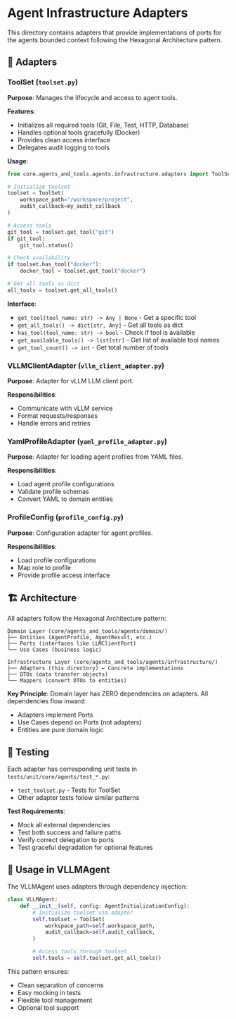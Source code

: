 # Agent Infrastructure Adapters

This directory contains adapters that provide implementations of ports for the agents bounded context following the Hexagonal Architecture pattern.

## 🔧 Adapters

### ToolSet (`toolset.py`)

**Purpose**: Manages the lifecycle and access to agent tools.

**Features**:
- Initializes all required tools (Git, File, Test, HTTP, Database)
- Handles optional tools gracefully (Docker)
- Provides clean access interface
- Delegates audit logging to tools

**Usage**:
```python
from core.agents_and_tools.agents.infrastructure.adapters import ToolSet

# Initialize toolset
toolset = ToolSet(
    workspace_path="/workspace/project",
    audit_callback=my_audit_callback
)

# Access tools
git_tool = toolset.get_tool("git")
if git_tool:
    git_tool.status()

# Check availability
if toolset.has_tool("docker"):
    docker_tool = toolset.get_tool("docker")

# Get all tools as dict
all_tools = toolset.get_all_tools()
```

**Interface**:
- `get_tool(tool_name: str) -> Any | None` - Get a specific tool
- `get_all_tools() -> dict[str, Any]` - Get all tools as dict
- `has_tool(tool_name: str) -> bool` - Check if tool is available
- `get_available_tools() -> list[str]` - Get list of available tool names
- `get_tool_count() -> int` - Get total number of tools

### VLLMClientAdapter (`vllm_client_adapter.py`)

**Purpose**: Adapter for vLLM LLM client port.

**Responsibilities**:
- Communicate with vLLM service
- Format requests/responses
- Handle errors and retries

### YamlProfileAdapter (`yaml_profile_adapter.py`)

**Purpose**: Adapter for loading agent profiles from YAML files.

**Responsibilities**:
- Load agent profile configurations
- Validate profile schemas
- Convert YAML to domain entities

### ProfileConfig (`profile_config.py`)

**Purpose**: Configuration adapter for agent profiles.

**Responsibilities**:
- Load profile configurations
- Map role to profile
- Provide profile access interface

## 🏗️ Architecture

All adapters follow the Hexagonal Architecture pattern:

```
Domain Layer (core/agents_and_tools/agents/domain/)
├── Entities (AgentProfile, AgentResult, etc.)
├── Ports (interfaces like LLMClientPort)
└── Use Cases (business logic)

Infrastructure Layer (core/agents_and_tools/agents/infrastructure/)
├── Adapters (this directory) ← Concrete implementations
├── DTOs (data transfer objects)
└── Mappers (convert DTOs to entities)
```

**Key Principle**: Domain layer has ZERO dependencies on adapters. All dependencies flow inward:
- Adapters implement Ports
- Use Cases depend on Ports (not adapters)
- Entities are pure domain logic

## 🧪 Testing

Each adapter has corresponding unit tests in `tests/unit/core/agents/test_*.py`:

- `test_toolset.py` - Tests for ToolSet
- Other adapter tests follow similar patterns

**Test Requirements**:
- Mock all external dependencies
- Test both success and failure paths
- Verify correct delegation to ports
- Test graceful degradation for optional features

## 📝 Usage in VLLMAgent

The VLLMAgent uses adapters through dependency injection:

```python
class VLLMAgent:
    def __init__(self, config: AgentInitializationConfig):
        # Initialize toolset via adapter
        self.toolset = ToolSet(
            workspace_path=self.workspace_path,
            audit_callback=self.audit_callback,
        )

        # Access tools through toolset
        self.tools = self.toolset.get_all_tools()
```

This pattern ensures:
- Clean separation of concerns
- Easy mocking in tests
- Flexible tool management
- Optional tool support

